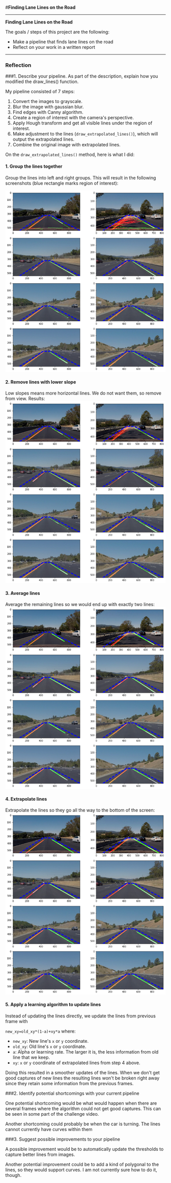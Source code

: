 #**Finding Lane Lines on the Road** 

---

**Finding Lane Lines on the Road**

The goals / steps of this project are the following:
* Make a pipeline that finds lane lines on the road
* Reflect on your work in a written report


[//]: # (Image References)

[image1]: ./examples/grayscale.jpg "Grayscale"

---

### Reflection

###1. Describe your pipeline. As part of the description, explain how you modified the draw_lines() function.

My pipeline consisted of 7 steps:

1. Convert the images to grayscale.
2. Blur the image with gaussian blur.
3. Find edges with Canny algorithm.
4. Create a region of interest with the camera's perspective.
5. Apply Hough transform and get all visible lines under the region of interest.
6. Make adjustment to the lines (`draw_extrapolated_lines()`), which will output the extrapolated lines.
7. Combine the original image with extrapolated lines.

On the `draw_extrapolated_lines()` method, here is what I did:

#### 1. Group the lines together

Group the lines into left and right groups. This will result in the following screenshots (blue rectangle marks region of interest):

![group](doc_imgs/group.png)

#### 2. Remove lines with lower slope

Low slopes means more horizontal lines. We do not want them, so remove from view. Results:
![remove](doc_imgs/remove.png)

#### 3. Average lines

Average the remaining lines so we would end up with exactly two lines:
![avg](doc_imgs/avg.png)

#### 4. Extrapolate lines

Extrapolate the lines so they go all the way to the bottom of the screen:
![extrapolate](doc_imgs/extrapolate.png)

#### 5. Apply a learning algorithm to update lines

Instead of updating the lines directly, we update the lines from previous frame with

`new_xy=old_xy*(1-a)+xy*a` where:

- `new_xy`: New line's `x` or `y` coordinate.
- `old_xy`: Old line's `x` or `y` coordinate.
- `a`: Alpha or learning rate. The larger it is, the less information from old line that we keep.
- `xy`: `x` or `y` coordinate of extrapolated lines from step 4 above.

Doing this resulted in a smoother updates of the lines. When we don't get good captures of new lines 
the resulting lines won't be broken right away since they retain some information from the previous frames.


###2. Identify potential shortcomings with your current pipeline


One potential shortcoming would be what would happen when there are several frames where the algorithm could not
get good captures. This can be seen in some part of the challenge video.

Another shortcoming could probably be when the car is turning. The lines cannot currently have curves within them


###3. Suggest possible improvements to your pipeline

A possible improvement would be to automatically update the thresholds to capture better lines from images.

Another potential improvement could be to add a kind of polygonal to the lines, so they would support curves. I am not currently sure how to do it, though.